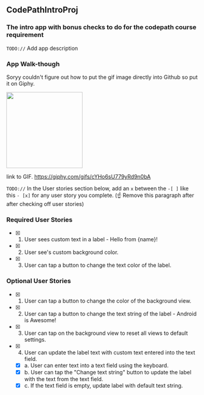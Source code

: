 ## CodePathIntroProj

### The intro app with bonus checks to do for the codepath course requirement
`TODO://` Add app description

### App Walk-though
Soryy couldn't figure out how to put the gif image directly into Github so put it on Giphy.

<img src= https://giphy.com/gifs/cYHo6sU779yRd9n0bA width =200><br>

link to GIF.
https://giphy.com/gifs/cYHo6sU779yRd9n0bA

`TODO://` In the User stories section below, add an `x` between the `-[ ]` like this `- [x]` for any user story you complete. (☝️ Remove this paragraph after after checking off user stories)

### Required User Stories
- [x] 1. User sees custom text in a label - Hello from {name}!
- [x] 2. User see's custom background color.
- [x] 3. User can tap a button to change the text color of the label.

### Optional User Stories
- [x] 1. User can tap a button to change the color of the background view.  
- [x] 2. User can tap a button to change the text string of the label - Android is Awesome!  
- [x] 3. User can tap on the background view to reset all views to default settings.  
- [x] 4. User can update the label text with custom text entered into the text field.  
   - [x] a. User can enter text into a text field using the keyboard.  
   - [x] b. User can tap the "Change text string" button to update the label with the text from the text field.  
   - [x] c. If the text field is empty, update label with default text string.  
